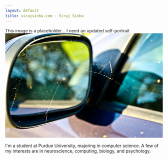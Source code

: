 ```yaml
---
layout: default
title: virajsinha.com - Viraj Sinha
---
```


This image is a placeholder... I need an updated self-portrait
<img src="photos/07.jpg">

I'm a student at Purdue University, majoring in computer science. A few of my interests are in neuroscience, computing, biology, and psychology.